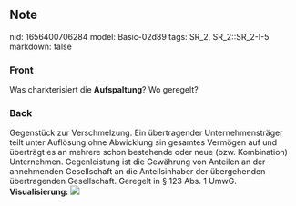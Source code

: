## Note
nid: 1656400706284
model: Basic-02d89
tags: SR_2, SR_2::SR_2-I-5
markdown: false

### Front
Was charkterisiert die <b>Aufspaltung</b>? Wo geregelt?

### Back
Gegenstück zur Verschmelzung. Ein übertragender Unternehmensträger
teilt unter Auflösung ohne Abwicklung sin gesamtes Vermögen auf und
überträgt es an mehrere schon bestehende oder neue (bzw.
Kombination) Unternehmen. Gegenleistung ist die Gewährung von
Anteilen an der annehmenden Gesellschaft an die Anteilsinhaber der
übergehenden übertragenden Gesellschaft. Geregelt in § 123 Abs. 1
UmwG. <b>Visualisierung:</b> <img src= 
"paste-bcfda83626253dbed665ba0c6c9ef40d91fe6b3f.jpg">
